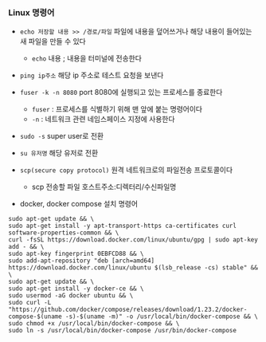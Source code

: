 ### Linux 명령어
- `echo 저장할 내용 >> /경로/파일` 파일에 내용을 덮어쓰거나 해당 내용이 들어있는 새 파일을 만들 수 있다
    - `echo` 내용 ; 내용을 터미널에 전송한다
- `ping ip주소` 해당 ip 주소로 테스트 요청을 보낸다
- `fuser -k -n 8080` port 8080에 실행되고 있는 프로세스를 종료한다
    - `fuser` : 프로세스를 식별하기 위해 맨 앞에 붙는 명령어이다
    - `-n` : 네트워크 관련 네임스페이스 지정에 사용한다
- `sudo -s` super user로 전환
- `su 유저명` 해당 유저로 전환
- `scp(secure copy protocol)` 원격 네트워크로의 파일전송 프로토콜이다
    - scp 전송할 파일 호스트주소:디렉터리/수신파일명

- docker, docker compose 설치 명령어
```
sudo apt-get update && \
sudo apt-get install -y apt-transport-https ca-certificates curl software-properties-common && \
curl -fsSL https://download.docker.com/linux/ubuntu/gpg | sudo apt-key add - && \
sudo apt-key fingerprint 0EBFCD88 && \
sudo add-apt-repository "deb [arch=amd64] https://download.docker.com/linux/ubuntu $(lsb_release -cs) stable" && \
sudo apt-get update && \
sudo apt-get install -y docker-ce && \
sudo usermod -aG docker ubuntu && \
sudo curl -L "https://github.com/docker/compose/releases/download/1.23.2/docker-compose-$(uname -s)-$(uname -m)" -o /usr/local/bin/docker-compose && \
sudo chmod +x /usr/local/bin/docker-compose && \
sudo ln -s /usr/local/bin/docker-compose /usr/bin/docker-compose
```
